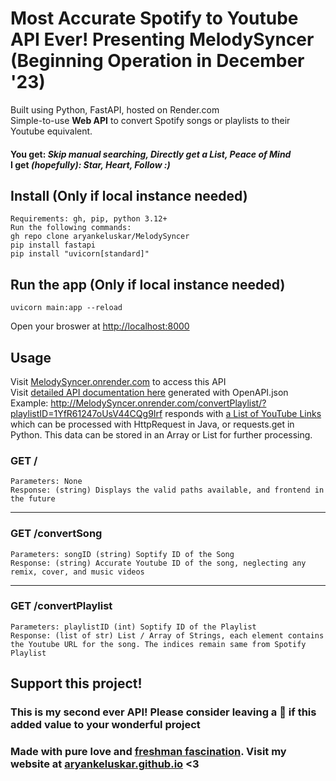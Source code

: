 # Most Accurate Spotify to Youtube API Ever! Presenting MelodySyncer (Beginning Operation in December '23)
Built using Python, FastAPI, hosted on Render.com <br>
Simple-to-use **Web API** to convert Spotify songs or playlists to their Youtube equivalent. 
#### You get: _Skip manual searching, Directly get a List, Peace of Mind_ <br> I get _(hopefully): Star, Heart, Follow :)_

## Install (Only if local instance needed)
    Requirements: gh, pip, python 3.12+
    Run the following commands:
    gh repo clone aryankeluskar/MelodySyncer
    pip install fastapi
    pip install "uvicorn[standard]"


## Run the app (Only if local instance needed)
    uvicorn main:app --reload
Open your broswer at [http://localhost:8000](http://localhost:8000)

## Usage
Visit [MelodySyncer.onrender.com](https://MelodySyncer.onrender.com/) to access this API <br>
Visit [detailed API documentation here](https://MelodySyncer.onrender.com/docs) generated with OpenAPI.json <br>
Example: http://MelodySyncer.onrender.com/convertPlaylist/?playlistID=1YfR61247oUsV44CQg9Irf responds with [a List of YouTube Links](## "can't reveal links in README for copyright purposes") which can be processed with HttpRequest in Java, or requests.get in Python. This data can be stored in an Array or List for further processing.

### GET /
    Parameters: None 
    Response: (string) Displays the valid paths available, and frontend in the future
    
<hr>

### GET /convertSong
    Parameters: songID (string) Soptify ID of the Song
    Response: (string) Accurate Youtube ID of the song, neglecting any remix, cover, and music videos
    
<hr>

### GET /convertPlaylist
    Parameters: playlistID (int) Soptify ID of the Playlist
    Response: (list of str) List / Array of Strings, each element contains the Youtube URL for the song. The indices remain same from Spotify Playlist
    
## Support this project!
### This is my second ever API! Please consider leaving a 🌟 if this added value to your wonderful project
### Made with pure love and [freshman fascination](## "it's a real term i swear"). Visit my website at [aryankeluskar.github.io](https://aryankeluskar.github.io) <3